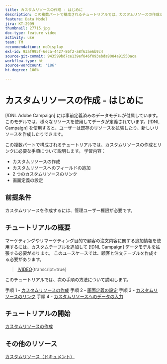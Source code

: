 ```yaml
---
title: カスタムリソースの作成 - はじめに
description: この複数パートで構成されるチュートリアルでは、カスタムリソースの作成とリンクに必要な手順について説明します。
feature: Data Model
jira: KT-2999
thumbnail: 27715.jpg
doc-type: feature video
activity: use
team: TM
recommendations: noDisplay
exl-id: 93af995f-6eca-4427-86f2-a8f63ae6b9c4
source-git-commit: 943599bd7ce139ef846f093ebda9084a91550aca
workflow-type: ht
source-wordcount: '186'
ht-degree: 100%

---
```


# カスタムリソースの作成 - はじめに

[!DNL Adobe Campaign] には事前定義済みのデータモデルが付属しています。このモデルでは、様々なリソースを使用してデータが定義されています。[!DNL Campaign] を使用すると、ユーザーは既存のリソースを拡張したり、新しいリソースを作成したりできます。

この複数パートで構成されるチュートリアルでは、カスタムリソースの作成とリンクに必要な手順について説明します。
学習内容：

* カスタムリソースの作成
* カスタムリソースへのフィールドの追加
* 2 つのカスタムリソースのリンク
* 画面定義の設定

## 前提条件

カスタムリソースを作成するには、管理ユーザー権限が必要です。

## チュートリアルの概要

マーケティングやリマーケティング目的で顧客の注文内容に関する追加情報を使用するには、カスタムテーブルを追加して [!DNL Campaign] データモデルを拡張する必要があります。 このユースケースでは、顧客と注文テーブルを作成する必要があります。

>[!VIDEO](https://video.tv.adobe.com/v/27715?learn=on){transcript=true}

このチュートリアルでは、次の手順の方法について説明します。

手順 1 - [カスタムリソースの作成](./creating-a-custom-resource.md)
手順 2 - [画面定義の設定](./configuring-a-screen-definition-for-a-custom-resource.md)
手順 3 - [カスタムリソースのリンク](./linking-custom-resources.md)
手順 4 - [カスタムリソースへのデータの入力](./populate-custom-resources-with-data.md)

## チュートリアルの開始

[カスタムリソースの作成](./creating-a-custom-resource.md)

## その他のリソース

[カスタムリソース（ドキュメント）](https://experienceleague.adobe.com/docs/campaign-standard/using/working-with-apis/global-concepts/custom-resources.html?lang=ja)
